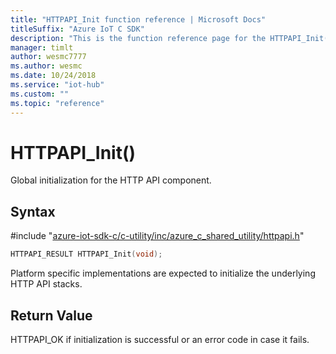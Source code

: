 ```yaml
---                             
title: "HTTPAPI_Init function reference | Microsoft Docs" 
titleSuffix: "Azure IoT C SDK"            
description: "This is the function reference page for the HTTPAPI_Init() function in the Azure IoT C SDK. This SDK is used with Azure IoT Hub and Azure IoT Hub Device Provisioning Service"            
manager: timlt                 
author: wesmc7777              
ms.author: wesmc               
ms.date: 10/24/2018                    
ms.service: "iot-hub"             
ms.custom: ""                
ms.topic: "reference"        
---                            
```


# HTTPAPI_Init()

Global initialization for the HTTP API component.

## Syntax

\#include "[azure-iot-sdk-c/c-utility/inc/azure_c_shared_utility/httpapi.h](../httpapi-h.md)"  
```C
HTTPAPI_RESULT HTTPAPI_Init(void);
```

Platform specific implementations are expected to initialize the underlying HTTP API stacks.

## Return Value
HTTPAPI_OK if initialization is successful or an error code in case it fails.

